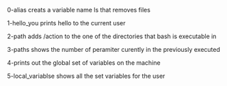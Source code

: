 0-alias creats a variable name ls that removes files

1-hello_you prints hello to the current user

2-path adds /action to the one of the directories that bash is executable in

3-paths shows the number of peramiter curently in the previously executed

4-prints out the global set of variables on the machine

5-local_variablse shows all the set variables for the user 
